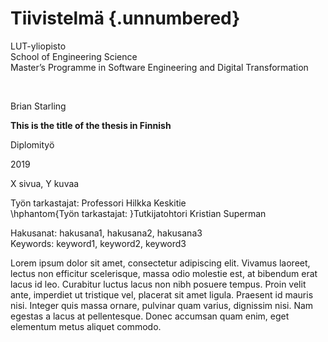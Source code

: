 # Tiivistelmä {.unnumbered}

LUT-yliopisto  
School of Engineering Science  
Master’s Programme in Software Engineering and Digital Transformation

&nbsp;

Brian Starling

**This is the title of the thesis in Finnish**

Diplomityö

2019

X sivua, Y kuvaa

Työn tarkastajat: Professori Hilkka Keskitie  
\hphantom{Työn tarkastajat: }Tutkijatohtori Kristian Superman

Hakusanat: hakusana1, hakusana2, hakusana3  
Keywords: keyword1, keyword2, keyword3

Lorem ipsum dolor sit amet, consectetur adipiscing elit. Vivamus laoreet, lectus non efficitur scelerisque, massa odio molestie est, at bibendum erat lacus id leo. Curabitur luctus lacus non nibh posuere tempus. Proin velit ante, imperdiet ut tristique vel, placerat sit amet ligula. Praesent id mauris nisi. Integer quis massa ornare, pulvinar quam varius, dignissim nisi. Nam egestas a lacus at pellentesque. Donec accumsan quam enim, eget elementum metus aliquet commodo.
